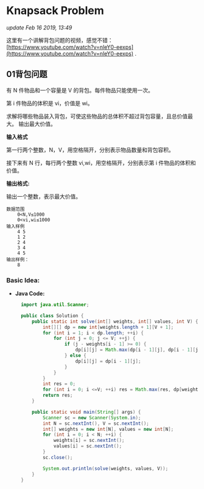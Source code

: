 # Knapsack Problem

_update Feb 16 2019, 13:49_

这里有一个讲解背包问题的视频，感觉不错：[https://www.youtube.com/watch?v=nleY0-eexps](https://www.youtube.com/watch?v=nleY0-eexps) .

## 01背包问题

有 N 件物品和一个容量是 V 的背包。每件物品只能使用一次。

第 i 件物品的体积是 vi，价值是 wi。

求解将哪些物品装入背包，可使这些物品的总体积不超过背包容量，且总价值最大。 输出最大价值。

**输入格式**

第一行两个整数，N，V，用空格隔开，分别表示物品数量和背包容积。

接下来有 N 行，每行两个整数 vi,wi，用空格隔开，分别表示第 i 件物品的体积和价值。

**输出格式:**

输出一个整数，表示最大价值。

```text
数据范围
    0<N,V≤1000
    0<vi,wi≤1000
输入样例
    4 5
    1 2
    2 4
    3 4
    4 5
输出样例：
    8
```

### Basic Idea:

* **Java Code:**

  ```java
    import java.util.Scanner;

    public class Solution {
        public static int solve(int[] weights, int[] values, int V) {
            int[][] dp = new int[weights.length + 1][V + 1];
            for (int i = 1; i < dp.length; ++i) {
                for (int j = 0; j <= V; ++j) {
                    if (j - weights[i - 1] >= 0) {
                        dp[i][j] = Math.max(dp[i - 1][j], dp[i - 1][j - weights[i - 1]] + values[i - 1]);
                    } else {
                        dp[i][j] = dp[i - 1][j];
                    }
                }
            }
            int res = 0;
            for (int i = 0; i <=V; ++i) res = Math.max(res, dp[weights.length][i]);
            return res;
        }

        public static void main(String[] args) {
            Scanner sc = new Scanner(System.in);
            int N = sc.nextInt(), V = sc.nextInt();
            int[] weights = new int[N], values = new int[N];
            for (int i = 0; i < N; ++i) {
                weights[i] = sc.nextInt();
                values[i] = sc.nextInt();
            }
            sc.close();

            System.out.println(solve(weights, values, V));
        }
    }
  ```

